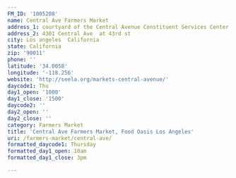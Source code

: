 ```yaml
---
FM_ID: '1005208'
name: Central Ave Farmers Market
address_1: courtyard of the Central Avenue Constituent Services Center
address_2: 4301 Central Ave  at 43rd st
city: Los angeles  California
state: California
zip: '90011'
phone: ''
latitude: '34.0058'
longitude: '-118.256'
website: 'http://seela.org/markets-central-avenue/'
daycode1: Thu
day1_open: '1000'
day1_close: '1500'
daycode2: ''
day2_open: ''
day2_close: ''
category: Farmers Market
title: 'Central Ave Farmers Market, Food Oasis Los Angeles'
uri: /farmers-market/central-ave/
formatted_daycode1: Thursday
formatted_day1_open: 10am
formatted_day1_close: 3pm

---
```

